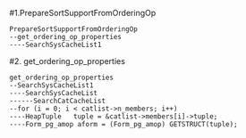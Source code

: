 #1.PrepareSortSupportFromOrderingOp

```
PrepareSortSupportFromOrderingOp
--get_ordering_op_properties
----SearchSysCacheList1
```

#2. get_ordering_op_properties

```
get_ordering_op_properties
--SearchSysCacheList1
----SearchSysCacheList
------SearchCatCacheList
--for (i = 0; i < catlist->n_members; i++)
----HeapTuple	tuple = &catlist->members[i]->tuple;
----Form_pg_amop aform = (Form_pg_amop) GETSTRUCT(tuple);

```